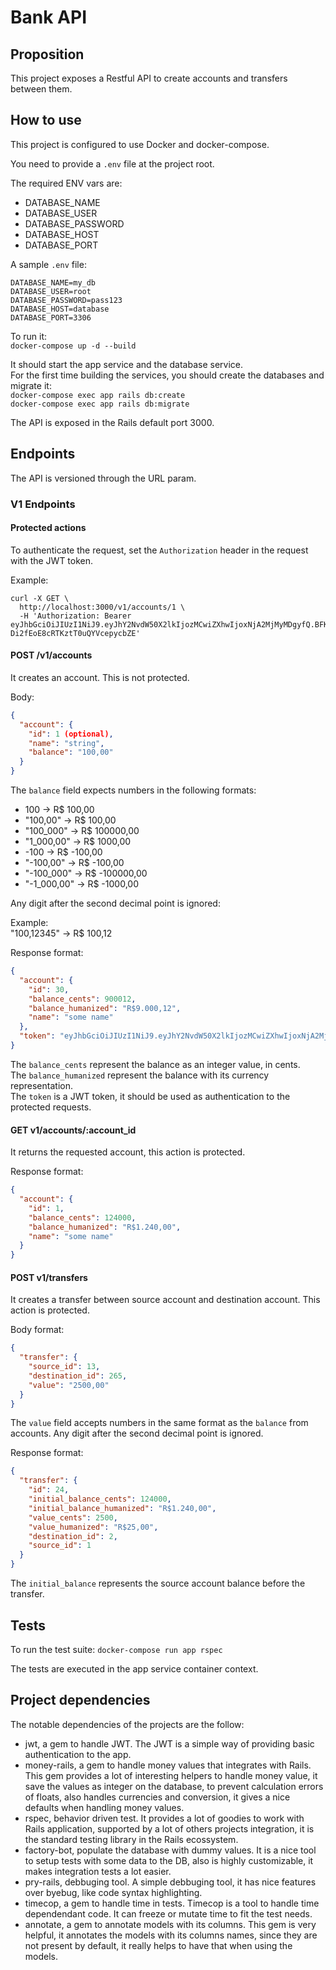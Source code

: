 # Bank API

## Proposition

This project exposes a Restful API to create accounts and transfers between them.

## How to use

This project is configured to use Docker and docker-compose.

You need to provide a `.env` file at the project root.

The required ENV vars are:
- DATABASE_NAME
- DATABASE_USER
- DATABASE_PASSWORD
- DATABASE_HOST
- DATABASE_PORT

A sample `.env` file:
```
DATABASE_NAME=my_db
DATABASE_USER=root
DATABASE_PASSWORD=pass123
DATABASE_HOST=database
DATABASE_PORT=3306
```

To run it:  
`docker-compose up -d --build`

It should start the app service and the database service.  
For the first time building the services, you should create the databases and migrate it:  
`docker-compose exec app rails db:create`  
`docker-compose exec app rails db:migrate`

The API is exposed in the Rails default port 3000.

## Endpoints

The API is versioned through the URL param.

### V1 Endpoints

#### Protected actions

To authenticate the request, set the `Authorization` header in the request with the JWT token.

Example:
```
curl -X GET \
  http://localhost:3000/v1/accounts/1 \
  -H 'Authorization: Bearer eyJhbGciOiJIUzI1NiJ9.eyJhY2NvdW50X2lkIjozMCwiZXhwIjoxNjA2MjMyMDgyfQ.BFK6W9R6Rytbk8-Di2fEoE8cRTKztT0uQYVcepycbZE'
```

#### POST /v1/accounts

It creates an account. This is not protected.

Body:
```json
{
  "account": {
    "id": 1 (optional),
    "name": "string",
    "balance": "100,00"
  }
}
```
The `balance` field expects numbers in the following formats:
- 100 -> R$ 100,00
- "100,00" -> R$ 100,00
- "100_000" -> R$ 100000,00
- "1_000,00" -> R$ 1000,00
- -100 -> R$ -100,00
- "-100,00" -> R$ -100,00
- "-100_000" -> R$ -100000,00
- "-1_000,00" -> R$ -1000,00

Any digit after the second decimal point is ignored:

Example:  
"100,12345" -> R$ 100,12

Response format:
```json
{
  "account": {
    "id": 30,
    "balance_cents": 900012,
    "balance_humanized": "R$9.000,12",
    "name": "some name"
  },
  "token": "eyJhbGciOiJIUzI1NiJ9.eyJhY2NvdW50X2lkIjozMCwiZXhwIjoxNjA2MjMyMDgyfQ.BFK6W9R6Rytbk8-Di2fEoE8cRTKztT0uQYVcepycbZE"
}
```

The `balance_cents` represent the balance as an integer value, in cents.  
The `balance_humanized` represent the balance with its currency representation.  
The `token` is a JWT token, it should be used as authentication to the protected requests.  

#### GET v1/accounts/:account_id

It returns the requested account, this action is protected.

Response format:  
```json
{
  "account": {
    "id": 1,
    "balance_cents": 124000,
    "balance_humanized": "R$1.240,00",
    "name": "some name"
  }
}
```

#### POST v1/transfers

It creates a transfer between source account and destination account. This action is protected.

Body format:  
```json
{
  "transfer": {
    "source_id": 13,
    "destination_id": 265,
    "value": "2500,00"
  }
}
```

The `value` field accepts numbers in the same format as the `balance` from accounts. Any digit after the second decimal point is ignored.

Response format:
```json
{
  "transfer": {
    "id": 24,
    "initial_balance_cents": 124000,
    "initial_balance_humanized": "R$1.240,00",
    "value_cents": 2500,
    "value_humanized": "R$25,00",
    "destination_id": 2,
    "source_id": 1
  }
}
```
The `initial_balance` represents the source account balance before the transfer.

## Tests

To run the test suite:
`docker-compose run app rspec`

The tests are executed in the app service container context.

## Project dependencies

The notable dependencies of the projects are the follow:

- jwt, a gem to handle JWT. The JWT is a simple way of providing basic authentication to the app.
- money-rails, a gem to handle money values that integrates with Rails. This gem provides a lot of interesting helpers to handle money value, it save the values as integer on the database, to prevent calculation errors of floats, also handles currencies and conversion, it gives a nice defaults when handling money values.
- rspec, behavior driven test. It provides a lot of goodies to work with Rails application, supported by a lot of others projects integration, it is the standard testing library in the Rails ecossystem.
- factory-bot, populate the database with dummy values. It is a nice tool to setup tests with some data to the DB, also is highly customizable, it makes integration tests a lot easier.
- pry-rails, debbuging tool. A simple debbuging tool, it has nice features over byebug, like code syntax highlighting.
- timecop, a gem to handle time in tests. Timecop is a tool to handle time dependendant code. It can freeze or mutate time to fit the test needs.
- annotate, a gem to annotate models with its columns. This gem is very helpful, it annotates the models with its columns names, since they are not present by default, it really helps to have that when using the models.
